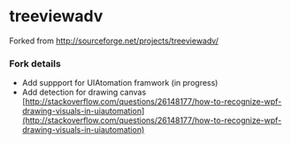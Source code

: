 treeviewadv
===========

Forked from http://sourceforge.net/projects/treeviewadv/

### Fork details
* Add suppport for UIAtomation framwork (in progress)
* Add detection for drawing canvas [http://stackoverflow.com/questions/26148177/how-to-recognize-wpf-drawing-visuals-in-uiautomation](http://stackoverflow.com/questions/26148177/how-to-recognize-wpf-drawing-visuals-in-uiautomation)

